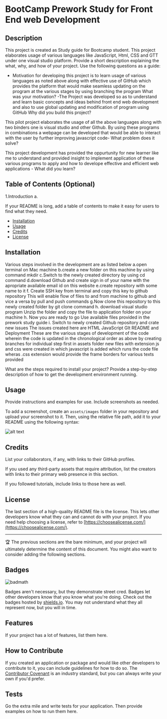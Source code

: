 # BootCamp  Prework Study for Front End web Development

## Description

This project is created as Study guide  for Bootcamp student. This project elaborates usage of various languages like JavaScript, Html, CSS and GTT under one visual studio platform.
Provide a short description explaining the what, why, and how of your project. Use the following questions as a guide:

-  Motivation for developing this project is to  learn usage of various languages as noted above along with effective use of GitHub which provides the platform that would make seamless updating on the program at the various stages by using branching the program What was your motivation?
-The Project was developed so as to understand and learn basic concepts and ideas behind front end web development and also to use global updating and modification of program using GitHub Why did you build this project? 

This pilot project elaborates  the usage of all the above languages along with two binders one is visual studio and other Github. By using these programs in combinations  a webpage can be developed that would be able to interact with the user by further improving javascript code- What problem does it solve?

This project development has provided the oppurtunity for new learner like me to understand and provided insight to  implement application of these various programs to apply and how to develope effective and efficient web applications - What did you learn?

## Table of Contents (Optional)
1.Introduction
a. 



If your README is long, add a table of contents to make it easy for users to find what they need.

- [Installation](#installation)
- [Usage](#usage)
- [Credits](#credits)
- [License](#license)

## Installation

Various steps involved in the development are as listed below
a.open terminal on Mac machine
b.create a new folder on this machine by using command mkdir
c.Switch to the newly created directory by using cd command
d.download Github and create sign in of your name with the apropriate available email id on this website
e.create repository with some name to it 
f. Create SSH key from terminal  and copy this key to github repository This will enable flow of files to and from machine to github and vice a versa by pull and push commands
g.Now clone this repository to this newly created folder by  git clone command
h. download visual studio program  Unzip the folder and copy the file to application folder on your machine 
h. Now you are ready to go  Use available files provided in the prework study guide
i. Switch to newly created Github repository and crate new issues
    The issues created here are HTML JavaScript  GIt README and Deployment  These are the various stages of development of the code wherein the code is updated in the chronological order as above by creating branches for individual step
    first in assets folder new files with extension js and css were created in which javascript is added which runs the code file wheras .css extension would provide the frame borders for various texts provided 


What are the steps required to install your project? Provide a step-by-step description of how to get the development environment running.

## Usage

Provide instructions and examples for use. Include screenshots as needed.

To add a screenshot, create an `assets/images` folder in your repository and upload your screenshot to it. Then, using the relative file path, add it to your README using the following syntax:

![alt text](assets/images/screenshot.png)

## Credits

List your collaborators, if any, with links to their GitHub profiles.

If you used any third-party assets that require attribution, list the creators with links to their primary web presence in this section.

If you followed tutorials, include links to those here as well.

## License

The last section of a high-quality README file is the license. This lets other developers know what they can and cannot do with your project. If you need help choosing a license, refer to [https://choosealicense.com/](https://choosealicense.com/).

---

🏆 The previous sections are the bare minimum, and your project will ultimately determine the content of this document. You might also want to consider adding the following sections.

## Badges

![badmath](https://img.shields.io/github/languages/top/nielsenjared/badmath)

Badges aren't necessary, but they demonstrate street cred. Badges let other developers know that you know what you're doing. Check out the badges hosted by [shields.io](https://shields.io/). You may not understand what they all represent now, but you will in time.

## Features

If your project has a lot of features, list them here.

## How to Contribute

If you created an application or package and would like other developers to contribute to it, you can include guidelines for how to do so. The [Contributor Covenant](https://www.contributor-covenant.org/) is an industry standard, but you can always write your own if you'd prefer.

## Tests

Go the extra mile and write tests for your application. Then provide examples on how to run them here.

